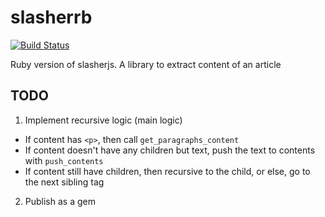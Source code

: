 # slasherrb
[![Build Status](https://semaphoreci.com/api/v1/projects/58c6aef2-91c2-428e-a803-37a8e6ffac2d/445101/badge.svg)](https://semaphoreci.com/hafizbadrie/slasherrb)      

Ruby version of slasherjs. A library to extract content of an article

## TODO
1. Implement recursive logic (main logic)
  * If content has `<p>`, then call `get_paragraphs_content`
  * If content doesn't have any children but text, push the text to contents with `push_contents`
  * If content still have children, then recursive to the child, or else, go to the next sibling tag
2. Publish as a gem
